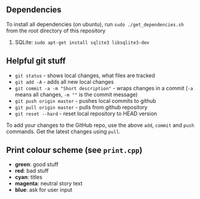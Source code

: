 ## Dependencies

To install all dependencies (on ubuntu), run `sudo ./get_dependencies.sh` from the root directory of this repository

1. SQLite: `sudo apt-get install sqlite3 libsqlite3-dev`

## Helpful git stuff

- `git status` - shows local changes, what files are tracked
- `git add -A` - adds all new local changes
- `git commit -a -m "Short description"` - wraps changes in a commit (`-a` means all changes, `-m ""` is the commit message)
- `git push origin master` - pushes local commits to github
- `git pull origin master` - pulls from github repository
- `git reset --hard` - reset local repository to HEAD version

To add your changes to the GitHub repo, use the above `add`, `commit` and `push` commands. Get the latest changes using `pull`.

## Print colour scheme (see `print.cpp`)

- **green**: good stuff
- **red**: bad stuff
- **cyan**: titles
- **magenta**: neutral story text
- **blue**: ask for user input
